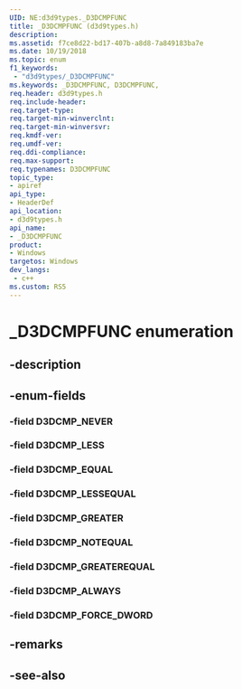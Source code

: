 ```yaml
---
UID: NE:d3d9types._D3DCMPFUNC
title: _D3DCMPFUNC (d3d9types.h)
description: 
ms.assetid: f7ce8d22-bd17-407b-a8d8-7a849183ba7e
ms.date: 10/19/2018
ms.topic: enum
f1_keywords:
 - "d3d9types/_D3DCMPFUNC"
ms.keywords: _D3DCMPFUNC, D3DCMPFUNC, 
req.header: d3d9types.h
req.include-header:
req.target-type:
req.target-min-winverclnt:
req.target-min-winversvr:
req.kmdf-ver:
req.umdf-ver:
req.ddi-compliance:
req.max-support:
req.typenames: D3DCMPFUNC
topic_type: 
- apiref
api_type: 
- HeaderDef
api_location: 
- d3d9types.h
api_name: 
- _D3DCMPFUNC
product:
- Windows
targetos: Windows
dev_langs:
 - c++
ms.custom: RS5
---
```


# _D3DCMPFUNC enumeration

## -description



## -enum-fields

### -field D3DCMP_NEVER 
### -field D3DCMP_LESS 
### -field D3DCMP_EQUAL 
### -field D3DCMP_LESSEQUAL 
### -field D3DCMP_GREATER 
### -field D3DCMP_NOTEQUAL 
### -field D3DCMP_GREATEREQUAL 
### -field D3DCMP_ALWAYS 
### -field D3DCMP_FORCE_DWORD 

## -remarks

## -see-also
